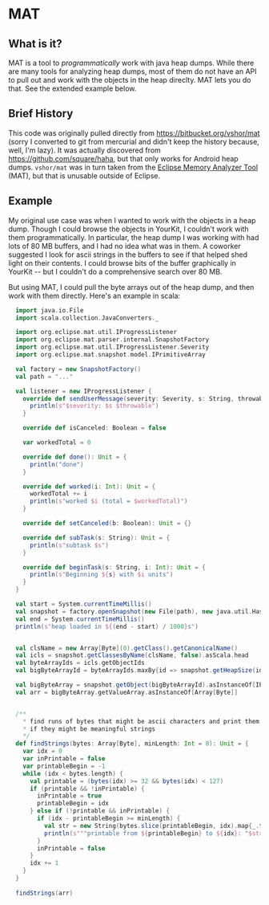 MAT
=======

What is it?
------------

MAT is a tool to *programmatically* work with java heap dumps.  While there are many tools for analyzing
heap dumps, most of them do not have an API to pull out and work with the objects in the heap direclty.
MAT lets you do that.  See the extended example below.

Brief History
--------------

This code was originally pulled directly from https://bitbucket.org/vshor/mat (sorry I converted to git from
mercurial and didn't keep the history because, well, I'm lazy).  It was actually discovered from 
https://github.com/square/haha, but that only works for Android heap dumps.  `vshor/mat` was in turn
taken from the [Eclipse Memory Analyzer Tool](https://eclipse.org/mat) (MAT), but that is unusable outside
of Eclipse.


Example
-------------

My original use case was when I wanted to work with the objects in a heap dump.  Though I could browse the objects
in YourKit, I couldn't work with them programmatically.  In particular, the heap dump I was working with had lots
of 80 MB buffers, and I had no idea what was in them.  A coworker suggested I look for ascii strings in the buffers
to see if that helped shed light on their contents.  I could browse bits of the buffer graphically in YourKit --
but I couldn't do a comprehensive search over 80 MB.

But using MAT, I could pull the byte arrays out of the heap dump, and then work with them directly.  Here's an example
in scala:

```scala
  import java.io.File
  import scala.collection.JavaConverters._

  import org.eclipse.mat.util.IProgressListener
  import org.eclipse.mat.parser.internal.SnapshotFactory
  import org.eclipse.mat.util.IProgressListener.Severity
  import org.eclipse.mat.snapshot.model.IPrimitiveArray

  val factory = new SnapshotFactory()
  val path = "..."

  val listener = new IProgressListener {
    override def sendUserMessage(severity: Severity, s: String, throwable: Throwable): Unit = {
      println(s"$severity: $s $throwable")
    }

    override def isCanceled: Boolean = false

    var workedTotal = 0

    override def done(): Unit = {
      println("done")
    }

    override def worked(i: Int): Unit = {
      workedTotal += i
      println(s"worked $i (total = $workedTotal)")
    }

    override def setCanceled(b: Boolean): Unit = {}

    override def subTask(s: String): Unit = {
      println(s"subtask $s")
    }

    override def beginTask(s: String, i: Int): Unit = {
      println(s"Beginning ${s} with $i units")
    }
  }

  val start = System.currentTimeMillis()
  val snapshot = factory.openSnapshot(new File(path), new java.util.HashMap(), listener)
  val end = System.currentTimeMillis()
  println(s"heap loaded in ${(end - start) / 1000}s")


  val clsName = new Array[Byte](0).getClass().getCanonicalName()
  val icls = snapshot.getClassesByName(clsName, false).asScala.head
  val byteArrayIds = icls.getObjectIds
  val bigByteArrayId = byteArrayIds.maxBy{id => snapshot.getHeapSize(id)}

  val bigByteArray = snapshot.getObject(bigByteArrayId).asInstanceOf[IPrimitiveArray]
  val arr = bigByteArray.getValueArray.asInstanceOf[Array[Byte]]


  /**
    * find runs of bytes that might be ascii characters and print them out to see
    * if they might be meaningful strings
    */
  def findStrings(bytes: Array[Byte], minLength: Int = 8): Unit = {
    var idx = 0
    var inPrintable = false
    var printableBegin = -1
    while (idx < bytes.length) {
      val printable = (bytes(idx) >= 32 && bytes(idx) < 127)
      if (printable && !inPrintable) {
        inPrintable = true
        printableBegin = idx
      } else if (!printable && inPrintable) {
        if (idx - printableBegin >= minLength) {
          val str = new String(bytes.slice(printableBegin, idx).map{_.toChar})
          println(s"""printable from ${printableBegin} to ${idx}: "$str"""")
        }
        inPrintable = false
      }
      idx += 1
    }
  }
  
  findStrings(arr)
```

